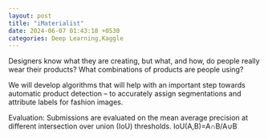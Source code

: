 ```yaml
---
layout: post
title: "iMaterialist"
date: 2024-06-07 01:43:18 +0530
categories: Deep Learning,Kaggle
---
```


Designers know what they are creating, but what, and how, do people really wear their products? What combinations of products are people using?

We will  develop algorithms that will help with an important step towards automatic product detection – to accurately assign segmentations and attribute labels for fashion images.

Evaluation:
Submissions are evaluated on the mean average precision at different intersection over union (IoU) thresholds. 
IoU(A,B)=A∩B/A∪B